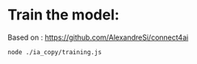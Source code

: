 # Train the model:

Based on : https://github.com/AlexandreSi/connect4ai

```sh
node ./ia_copy/training.js
```